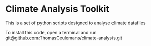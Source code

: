 # Climate Analysis Toolkit

This is a set of python scripts designed to analyse climate datafiles

To install this code, open a terminal and run git@github.com:ThomasCeulemans/climate-analysis.git
